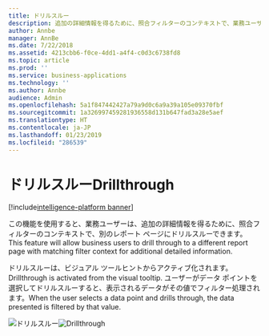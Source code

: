 ```yaml
---
title: ドリルスルー
description: 追加の詳細情報を得るために、照合フィルターのコンテキストで、業務ユーザーが別のレポート ページにドリルスルーできるようにします。
author: Annbe
manager: AnnBe
ms.date: 7/22/2018
ms.assetid: 4213cbb6-f0ce-4dd1-a4f4-c0d3c6738fd8
ms.topic: article
ms.prod: ''
ms.service: business-applications
ms.technology: ''
ms.author: Annbe
audience: Admin
ms.openlocfilehash: 5a1f847442427a79a9d0c6a9a39a105e09370fbf
ms.sourcegitcommit: 1a326997459281936558d131b647fad3a28e5aef
ms.translationtype: HT
ms.contentlocale: ja-JP
ms.lasthandoff: 01/23/2019
ms.locfileid: "286539"
---
```

# <a name="drillthrough"></a><span data-ttu-id="00fa3-103">ドリルスルー</span><span class="sxs-lookup"><span data-stu-id="00fa3-103">Drillthrough</span></span>

[!include[intelligence-platform banner](../../includes/intelligence-platform.md)]




<span data-ttu-id="00fa3-104">この機能を使用すると、業務ユーザーは、追加の詳細情報を得るために、照合フィルターのコンテキストで、別のレポート ページにドリルスルーできます。</span><span class="sxs-lookup"><span data-stu-id="00fa3-104">This feature will allow business users to drill through to a different report page with matching filter context for additional detailed information.</span></span> 

<span data-ttu-id="00fa3-105">ドリルスルーは、ビジュアル ツールヒントからアクティブ化されます。</span><span class="sxs-lookup"><span data-stu-id="00fa3-105">Drillthrough is activated from the visual tooltip.</span></span> <span data-ttu-id="00fa3-106">ユーザーがデータ ポイントを選択してドリルスルーすると、表示されるデータがその値でフィルター処理されます。</span><span class="sxs-lookup"><span data-stu-id="00fa3-106">When the user selects a data point and drills through, the data presented is filtered by that value.</span></span>

<span data-ttu-id="00fa3-107">![](media/drill-through-1.png "ドリルスルー")</span><span class="sxs-lookup"><span data-stu-id="00fa3-107">![](media/drill-through-1.png "Drillthrough")</span></span>
